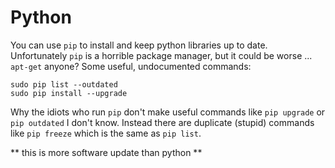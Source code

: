 # Python

You can use `pip` to install and keep python libraries up to date. Unfortunately `pip` is a horrible package manager, but it could be worse ... `apt-get` anyone? Some useful, undocumented commands:

    sudo pip list --outdated
    sudo pip install --upgrade

Why the idiots who run `pip` don't make useful commands like `pip upgrade` or `pip outdated` I don't know. Instead there are duplicate (stupid) commands like `pip freeze` which is the same as `pip list`.

** this is more software update than python **